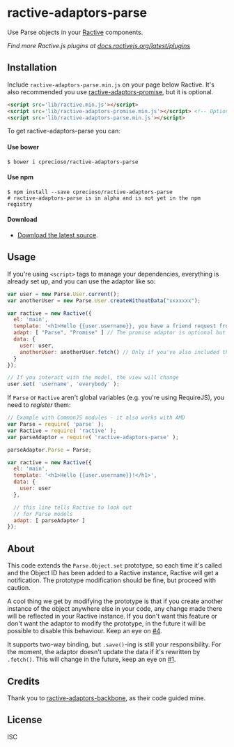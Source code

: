 # ractive-adaptors-parse

Use Parse objects in your [Ractive] components.

*Find more Ractive.js plugins at
[docs.ractivejs.org/latest/plugins](http://docs.ractivejs.org/latest/plugins)*

## Installation

Include `ractive-adaptors-parse.min.js` on your page below Ractive. It's also recommended you use [ractive-adaptors-promise], but it is optional.

```html
<script src='lib/ractive.min.js'></script>
<script src='lib/ractive-adaptors-promise.min.js'></script> <!-- Optional -->
<script src='lib/ractive-adaptors-parse.min.js'></script>
```

To get ractive-adaptors-parse you can:

#### Use bower

    $ bower i cprecioso/ractive-adaptors-parse


#### Use npm

    $ npm install --save cprecioso/ractive-adaptors-parse
    # ractive-adaptors-parse is in alpha and is not yet in the npm registry

#### Download

- [Download the latest source](https://github.com/cprecioso/ractive-adaptors-parse/archive/master.zip).

## Usage

If you're using `<script>` tags to manage your dependencies, everything is already set up, and you can use the adaptor like so:

```js
var user = new Parse.User.current();
var anotherUser = new Parse.User.createWithoutData("xxxxxxx");

var ractive = new Ractive({
  el: 'main',
  template: '<h1>Hello {{user.username}}, you have a friend request from {{anotherUser.username}}!</h1>',
  adapt: [ "Parse", "Promise" ] // The promise adaptor is optional but highly recommended.
  data: {
    user: user,
    anotherUser: anotherUser.fetch() // Only if you've also included the Promise adaptor. Otherwise, you're on your own with promises.
  }
});

// If you interact with the model, the view will change
user.set( 'username', 'everybody' );
```

If `Parse` or `Ractive` aren't global variables (e.g. you're using RequireJS), you need to *register* them: 

```js
// Example with CommonJS modules - it also works with AMD
var Parse = require( 'parse' );
var Ractive = require( 'ractive' );
var parseAdaptor = require( 'ractive-adaptors-parse' );

parseAdaptor.Parse = Parse;

var ractive = new Ractive({
  el: 'main',
  template: '<h1>Hello {{user.username}}!</h1>',
  data: {
    user: user
  },

  // this line tells Ractive to look out
  // for Parse models
  adapt: [ parseAdaptor ]
});
```

## About
This code extends the `Parse.Object.set` prototype, so each time it's called and the Object ID has been added to a Ractive instance, Ractive will get a notification. The prototype modification should be fine, but proceed with caution.

A cool thing we get by modifying the prototype is that if you create another instance of the object anywhere else in your code, any change made there will be reflected in your Ractive instance. If you don't want this feature or don't want the adaptor to modify the prototype, in the future it will be possible to disable this behaviour. Keep an eye on [#4].

It supports two-way binding, but `.save()`-ing is still your responsibility. For the moment, the adaptor doesn't update the data if it's rewritten by `.fetch()`. This will change in the future, keep an eye on [#1].

## Credits
Thank you to [ractive-adaptors-backbone], as their code guided mine. 

## License

ISC

[Ractive]: http://www.ractivejs.org
[#1]: https://github.com/cprecioso/ractive-adaptors-parse/issues/1
[#4]: https://github.com/cprecioso/ractive-adaptors-parse/issues/4
[ractive-adaptors-backbone]: https://github.com/ractivejs/ractive-adaptors-backbone
[ractive-adaptors-promise]: https://github.com/lluchs/Ractive-adaptors-Promise
